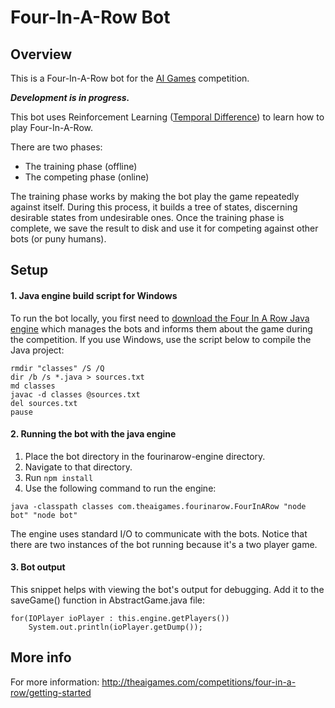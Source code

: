 # Four-In-A-Row Bot

## Overview

 This is a Four-In-A-Row bot for the [AI Games](http://theaigames.com) competition.

***Development is in progress.***

This bot uses Reinforcement Learning ([Temporal Difference](http://www.cse.unsw.edu.au/~cs9417ml/RL1/tdlearning.html)) to learn how to play Four-In-A-Row.

There are two phases:

- The training phase (offline)
- The competing phase (online)

The training phase works by making the bot play the game repeatedly against itself. During this process, it builds a tree of states, discerning desirable states from undesirable ones. Once the training phase is complete, we save the result to disk and use it for competing against other bots (or puny humans).


## Setup

#### 1. Java engine build script for Windows
To run the bot locally, you first need to [download the Four In A Row Java engine](https://github.com/theaigames/fourinarow-engine) which manages the bots and informs them about the game during the competition. If you use Windows, use the script below to compile the Java project:
```
rmdir "classes" /S /Q
dir /b /s *.java > sources.txt
md classes
javac -d classes @sources.txt
del sources.txt
pause
```

#### 2. Running the bot with the java engine
1. Place the bot directory in the fourinarow-engine directory.
2. Navigate to that directory.
3. Run ```npm install```
4. Use the following command to run the engine:
```
java -classpath classes com.theaigames.fourinarow.FourInARow "node bot" "node bot"
```
The engine uses standard I/O to communicate with the bots. Notice that there are two instances of the bot running because it's a two player game.

#### 3. Bot output
This snippet helps with viewing the bot's output for debugging. Add it to the saveGame() function in AbstractGame.java file:
```
for(IOPlayer ioPlayer : this.engine.getPlayers())
    System.out.println(ioPlayer.getDump());
```

## More info
For more information: http://theaigames.com/competitions/four-in-a-row/getting-started
